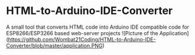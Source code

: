 # HTML-to-Arduino-IDE-Converter
A small tool that converts HTML code into Arduino IDE compatible code for ESP8266/ESP3266 based web-server projects
![Picture of the Application] (https://github.com/Wombat21Coding/HTML-to-Arduino-IDE-Converter/blob/master/application.PNG)
